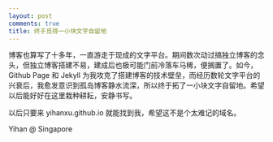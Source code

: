 ```yaml
---
layout: post
comments: true
title: 终于觅得一小块文字自留地
---
```


博客也算写了十多年，一直游走于现成的文字平台。期间数次动过搞独立博客的念头，但独立博客搭建不易，建成后也极可能门前冷落车马稀，便搁置了。如今，Github Page 和 Jekyll 为我攻克了搭建博客的技术壁垒，而经历数轮文字平台的兴衰后，我愈发意识到孤岛博客静水流深，所以终于拓了一小块文字自留地。希望以后能好好在这里栽种耕耘，安静书写。

以后只要来 yihanxu.github.io 就能找到我，希望这不是个太难记的域名。
  

Yihan @ Singapore
